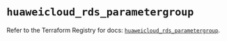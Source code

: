 # `huaweicloud_rds_parametergroup`

Refer to the Terraform Registry for docs: [`huaweicloud_rds_parametergroup`](https://registry.terraform.io/providers/huaweicloud/huaweicloud/1.71.1/docs/resources/rds_parametergroup).
